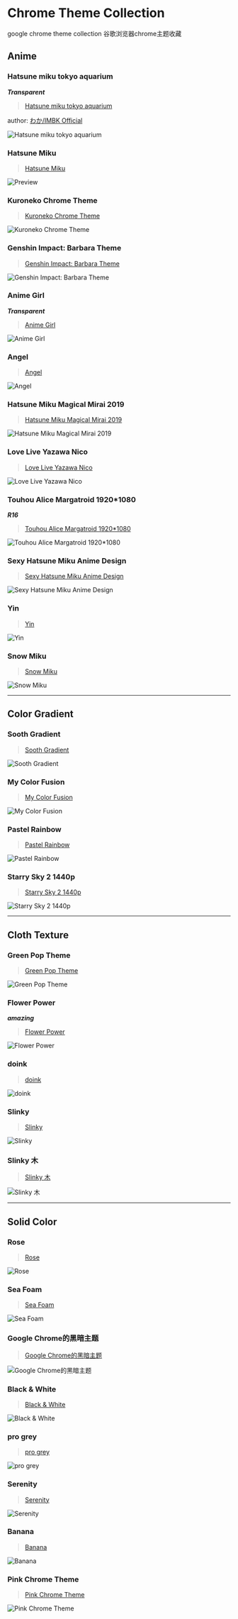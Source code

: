 # Chrome Theme Collection
google chrome theme collection
谷歌浏览器chrome主题收藏

## Anime

### Hatsune miku tokyo aquarium
***Transparent***
> [Hatsune miku tokyo aquarium](https://chrome.google.com/webstore/detail/hatsune-miku-tokyo-aquari/gmifaoeifkcepokhkammgkcpehlkfpnd)

author: [わか/IMBK Official](http://waka3.web.fc2.com/)

![Hatsune miku tokyo aquarium](https://lh3.googleusercontent.com/Bzem8vptFpdujVK1Up-YCwzjHAnjsZb2fmD18_Kn6FPMusqTlNkdJPCWzGDEDL-6KUOf3N8dkm1BRzCxvr9H8LwK=w640-h400-e365-rj-sc0x00ffffff)


### Hatsune Miku
> [Hatsune Miku](https://chrome.google.com/webstore/detail/hatsune-miku/kigfdicgjnpjkhbnngdfgjfffmdaonfg)

![Preview](https://lh3.googleusercontent.com/eNI2nC8H2qdqOBGeLVyj-W_E1AQPy5ujjbvdsOQfkDIRz2jbwFvvT0Wap1MXswmyzdr_Y2h72f3VygbzLIMvoGlrpw=w640-h400-e365-rj-sc0x00ffffff)


### Kuroneko Chrome Theme
> [Kuroneko Chrome Theme](https://chrome.google.com/webstore/detail/kuroneko-chrome-theme/cpmemmdpibdfcjjjbjejhfmhhbgoegok)

![Kuroneko Chrome Theme](https://lh3.googleusercontent.com/j_lLt5CUKAf_I3LfHVdMwu1R5rxoM4rXOgnctUUNi0lKHVkYDUjL0STjECY5GeMHF45Y_5peqUvpCLlXW2dOX1PB2Q=w640-h400-e365-rj-sc0x00ffffff)


### Genshin Impact: Barbara Theme
> [Genshin Impact: Barbara Theme](https://chrome.google.com/webstore/detail/genshin-impact-barbara-th/ikakaehdnlhboflkmkicakehnhnkjjei)

![Genshin Impact: Barbara Theme](https://lh3.googleusercontent.com/bgbzEdCQyiQuSKarKV5MWUz9WAiXxRAWuXVmmyCTIMqjv6Nrdg6jIVB1PkONKQ092K05TrUhGxJ_h5dIa0thyusD3Q=w640-h400-e365-rj-sc0x00ffffff)


### Anime Girl
***Transparent***
> [Anime Girl](https://chrome.google.com/webstore/detail/anime-girl/cpmlamieecjdmljdfehjeflgjkochcnb)

![Anime Girl](https://lh3.googleusercontent.com/W4gEEX64I3b_WUKTA-0DcvaYqSiKcJICDT_yjySkL5pCqp9iXd3648Xmf3-S-cH7Jv02mUsgMiZBDUhSVgV-bYiV=w640-h400-e365-rj-sc0x00ffffff)


### Angel
> [Angel](https://chrome.google.com/webstore/detail/angel/kpdemojoioiaphjkmkdpoipobebcolaa)

![Angel](https://lh3.googleusercontent.com/pBcVX1Om6xkOoOwKISI9O62TxXllRFygfkKv7Wr0tHPf_ZC5tsaxxTcMZ4oOdcPIhPI2ezx3P6-Ta5LckuXD5cVoTg=w640-h400-e365-rj-sc0x00ffffff)


### Hatsune Miku Magical Mirai 2019
> [Hatsune Miku Magical Mirai 2019](https://chrome.google.com/webstore/detail/hatsune-miku-magical-mira/jgbefccfdfblngghkodbppilbkpikchn)

![Hatsune Miku Magical Mirai 2019](https://lh3.googleusercontent.com/ZliOqCCrbkEw-WO6xWjlN6m1ZTff5GTt7CGIPOGvkdtFQOUsqbJVen1ovSJopzbDcqrHRrNGkj-_V6H4FCVuZMPlvmQ=w640-h400-e365-rj-sc0x00ffffff)


### Love Live Yazawa Nico
> [Love Live Yazawa Nico](https://chrome.google.com/webstore/detail/love-live-yazawa-nico/ahiacldmifmdijlncebecpbppimbdhhi)

![Love Live Yazawa Nico](https://lh3.googleusercontent.com/ntUYr7F6dUG-AJ1tfEtl_pKPCn34O5OAVYK7NUQohvpmFcxkEsuVO32yp5l3dZ84iJEPuu8xVPpLGw__ofFV4SKztA=w640-h400-e365-rj-sc0x00ffffff)


### Touhou Alice Margatroid 1920*1080
***R16***
> [Touhou Alice Margatroid 1920*1080](https://chrome.google.com/webstore/detail/touhou-alice-margatroid-1/pphacahahjcdggpdfoagbfbnelciegnn)

![Touhou Alice Margatroid 1920*1080](https://lh3.googleusercontent.com/yaI5zyaINITPqJ0fQ7ffotu_XZW4Sj1ghAI7pFhs_r0ux-o0cNfrfsE-UcZX7MzrXsB3Mnd9dmZMz9dVS7gsrYeOOg=w640-h400-e365-rj-sc0x00ffffff)


### Sexy Hatsune Miku Anime Design
> [Sexy Hatsune Miku Anime Design](https://chrome.google.com/webstore/detail/sexy-hatsune-miku-anime-d/hdphmncidddodnegmpjdkeofgoggmlpp)

![Sexy Hatsune Miku Anime Design](https://lh3.googleusercontent.com/k8io0Evh_sKzqriGQMwRgCDiOc_BHosXYjFK0u41ErdR1JU3RvKir1hyhJ85rewbJJsc7e1hI57dT8iSfgQA-s2XYA=w640-h400-e365-rj-sc0x00ffffff)


### Yin
> [Yin](https://chrome.google.com/webstore/detail/yin/ildepmemekfmmbkhhlhfdammihfhghea)

![Yin](https://lh3.googleusercontent.com/1BzCdtpMpoE0mO4c-ThEKMjwwPh3Q5QiMin82OQpA5uq405uRvYOaM2KP55xh5L5bQpXBwKirJQDzA59w1lN1C_Kmg=w640-h400-e365-rj-sc0x00ffffff)


### Snow Miku
> [Snow Miku](https://chrome.google.com/webstore/detail/snow-miku/bjfgjdacfnhiklhnmglpdfllknbiolch)

![Snow Miku](https://lh3.googleusercontent.com/CUk8yTSfGqgBIFKcwX9sQzcUhZA-OxNtwRLXEjnlDOkzvef7U1epl2nR7hgGUpcguTk61-hlhJg2atspB-6zrhJILg=w640-h400-e365-rj-sc0x00ffffff)



---------



## Color Gradient

### Sooth Gradient
> [Sooth Gradient](https://chrome.google.com/webstore/detail/sooth-gradient/pamnhppfegefocfcinlhnblodaglebjg)

![Sooth Gradient](https://lh3.googleusercontent.com/4BGeECyhOaZzYTsliEex3Y-YdP4fAkVd-8kcw-PLKoJNRiejczVylkT_ukzvab8ZfrWa-2X7nJda62zKlBX7rMKt=w640-h400-e365-rj-sc0x00ffffff)


### My Color Fusion
>[My Color Fusion](https://chrome.google.com/webstore/detail/my-color-fusion/ofpmmbaiajjlhnfinjkmpkmenokaokpe)

![My Color Fusion](https://lh3.googleusercontent.com/TPGnz1LI_tq99w0zfEAz58yKwiXHD3ERlCek6P834CS1GmsG-d4_BcXcl8ckA0ZzEeQEVMv0pJQ_uXui-bpHHqWL-Ds=w640-h400-e365-rj-sc0x00ffffff)


### Pastel Rainbow
> [Pastel Rainbow](https://chrome.google.com/webstore/detail/pastel-rainbow/pdhoceimegkficijfafgokdklbjgobmg)

![Pastel Rainbow](https://lh3.googleusercontent.com/UPb1cF0i-fj-nrnQZdXCeF41vwGqpz_HWWsGfmx-NOtXleCq034zhuCouanr7d-Qhp5VXoCqDgz_2hthKn_dCZLk=w640-h400-e365-rj-sc0x00ffffff)


### Starry Sky 2 1440p
> [Starry Sky 2 1440p](https://chrome.google.com/webstore/detail/starry-sky-2-1440p/ebdkffknocicikabmdbbofjakebkbhdk)

![Starry Sky 2 1440p](https://lh3.googleusercontent.com/fGuAda-RcjBF3lHMhWMOdm9ia6fK6rssYScR4cOSVPfwqtXeuwgstJC46Nbh2dqHYWDGvYzWxsTwC2INsoPWSO7--w=w640-h400-e365-rj-sc0x00ffffff)

---------



## Cloth Texture

### Green Pop Theme
> [Green Pop Theme](https://chrome.google.com/webstore/detail/green-pop-theme/ffgapkaegdmcompheglkkponnpmfdcgf)

![Green Pop Theme](https://lh3.googleusercontent.com/cFcObLjrWKfEU8onw06VmZs-qTpq0gtX3FnxcceCrYKVZUCMyUZpeLSQNwMrpUCfp7IqhGZ8delh9irOOWTgRWSdig=w640-h400-e365-rj-sc0x00ffffff)


### Flower Power
***amazing***

> [Flower Power](https://chrome.google.com/webstore/detail/flower-power/dpapfcgjbomdehpglobkahgbbfamomgo)

![Flower Power](https://lh3.googleusercontent.com/74RLFM8ec01XakE_SewdpEXj8g04rxI6kk9ILzXigjZz5lMwdVI0AXznI3Z2Em63P4WfDtO5eLGdzvasuxhGgGL2WpM=w640-h400-e365-rj-sc0x00ffffff)


### doink
> [doink](https://chrome.google.com/webstore/detail/doink/kfpckflpocoefedlbjbiailolhdhpmli)

![doink](https://lh3.googleusercontent.com/92m8qNJGL5ZxPyNpj3janDY75v5Uzl_K1qvGJgEGq-qzEM93-L_wKJ7_oh9Mo_5KxvKSRlTEZKmFfYfcK50FYsoulpE=w640-h400-e365-rj-sc0x00ffffff)


### Slinky
> [Slinky](https://chrome.google.com/webstore/detail/slinky-vintage/kkdjbhifhppglclhnmmnlfloepnolbkn)

![Slinky](https://lh3.googleusercontent.com/PdK1wB0jXp5OAHOlTqnx0SBSaEVX3Lf-8ExYFHJMZPie1ucic495ZYNlHAPuF42FoeM3zfm_Jczl0ZYprdorlBHPrQ=w640-h400-e365-rj-sc0x00ffffff)


### Slinky 木
> [Slinky 木](https://chrome.google.com/webstore/detail/slinky-wood/hcaidncenfklbfikefeppfgehcbmmecn)

![Slinky 木](https://lh3.googleusercontent.com/XWAneZNw-3_-hR99m4_s5AtmplW57G7Z8ASLK8prT6T_I-lROk1gFoafbj86daNwkk4iqpuL1csSQ5Zy8GYZQ8qi2g=w640-h400-e365-rj-sc0x00ffffff)


---------



## Solid Color

### Rose
> [Rose](https://chrome.google.com/webstore/detail/rose/aobcgffnbkbipbflopponndoiommhnch)

![Rose](https://lh3.googleusercontent.com/4VKkNkKh_cEX-4o6kY6cmGZKODk3LYFCWjDDpS6iVJ2E3gLESq4q2MvFfYPYK7Ocm7LaJ5d3VI8DLyXs4Ai1oiPM6fU=w640-h400-e365-rj-sc0x00ffffff)


### Sea Foam
> [Sea Foam](https://chrome.google.com/webstore/detail/sea-foam/lahipjfggmgneaopcckkaipmoandaboo)

![Sea Foam](https://lh3.googleusercontent.com/8UfX1UwzdvZhf2ZqDFPP72ektx-A2DAngQYZNYH_fKzObQjaUnEeT7Px7h54LmuZvceetBzHLnF8wyTgbGAzLdTS=w640-h400-e365-rj-sc0x00ffffff)


### Google Chrome的黑暗主题
> [Google Chrome的黑暗主题](https://chrome.google.com/webstore/detail/dark-theme-for-google-chr/annfbnbieaamhaimclajlajpijgkdblo)

![Google Chrome的黑暗主题](https://lh3.googleusercontent.com/CFSPyZssHZAaJuJDSGuswR4JbQNFLPFy3iWUSjgahG581yqob5p7ocU5AjQjj7DR_UZwxBB0aKOUrdUWd08N9Aa7Rlw=w640-h400-e365-rj-sc0x00ffffff)


### Black & White
> [Black & White](https://chrome.google.com/webstore/detail/black-white/mhhlgkfginnlendpfkhcmldikeepoefa)

![Black & White](https://lh3.googleusercontent.com/KbLVSzfT-Q6Ro0VjfyKX-ktR3yafWRxUCiFpUiwvuFgT2fVjDEdkOxsXI90lZjuJT6M2yeVFcGvoIzG8z82_8MnNwA=w640-h400-e365-rj-sc0x00ffffff)


### pro grey
> [pro grey](https://chrome.google.com/webstore/detail/pro-grey/enhpebdanojkmhbbneclbkmpleemilaj)

![pro grey](https://lh3.googleusercontent.com/Vao4hZ0PBxCjQPvsMn3qQiWaL-YjZ02gwJKjilmmaQ1uEnblcWVBVJlyvoMec00SHvLOE88h7q4rvU9ZMhOSE2bdUw=w640-h400-e365-rj-sc0x00ffffff)


### Serenity
> [Serenity](https://chrome.google.com/webstore/detail/serenity/pjjaaonciccncnfeeecpnfgepojgmfpg)

![Serenity](https://lh3.googleusercontent.com/-0wSm5383mTRimw328e4Ui8IELfYqXGFynK_jMSkHhP-Qj8ZDeKXH4xov3RpErSBDfxIIRbSD8upX1JJN0N3k0Whlw=w640-h400-e365-rj-sc0x00ffffff)


### Banana
> [Banana](https://chrome.google.com/webstore/detail/banana/cdkecinaonohgbmhojlaeeoalomfhlal)

![Banana](https://lh3.googleusercontent.com/OjgF72zdoHKucPnuintLMkjMae1ooxiUjL95prWtSVf0AN72tQR_fcKFBmZHC-r8Ev7jhL8NWhcEdFVWDzGvHsh0uXA=w640-h400-e365-rj-sc0x00ffffff)


### Pink Chrome Theme
> [Pink Chrome Theme](https://chrome.google.com/webstore/detail/pink-chrome-theme/cioloaghdfplojaclmjnboaloifepeol)

![Pink Chrome Theme](https://lh3.googleusercontent.com/MNpgKosP8Rmal5xD1qPl27kwoPFTBjWmCa947zwKiq3wQFkLSN1ttIzEr2dlaly575639uKxltE_vjFwSoW-oV19=w640-h400-e365-rj-sc0x00ffffff)





















